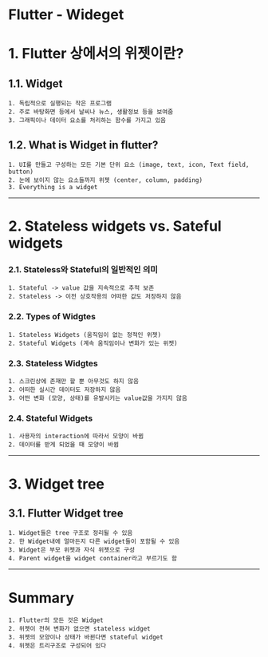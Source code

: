 Flutter - Wideget
========

# 1. Flutter 상에서의 위젯이란?
## 1.1. Widget
	1. 독립적으로 실행되는 작은 프로그램
	2. 주로 바탕화면 등에서 날씨나 뉴스, 생활정보 등을 보여줌
	3. 그래픽이나 데이터 요소를 처리하는 함수를 가지고 있음
  
## 1.2. What is Widget in flutter?
	1. UI를 만들고 구성하는 모든 기본 단위 요소 (image, text, icon, Text field, button)
	2. 눈에 보이지 않는 요소들까지 위젯 (center, column, padding)
	3. Everything is a widget 

***  
# 2. Stateless widgets vs. Sateful widgets
### 2.1. Stateless와 Stateful의 일반적인 의미
	1. Stateful -> value 값을 지속적으로 추적 보존
	2. Stateless -> 이전 상호작용의 어떠한 값도 저장하지 않음
	
### 2.2. Types of Widgtes
	1. Stateless Widgets (움직임이 없는 정적인 위젯)
	2. Stateful Widgets (계속 움직임이나 변화가 있는 위젯)
	
### 2.3. Stateless Widgtes
	1. 스크린상에 존재만 할 뿐 아무것도 하지 않음
	2. 어떠한 실시간 데이터도 저장하지 않음
	3. 어떤 변화 (모양, 상태)를 유발시키는 value값을 가지지 않음
	
### 2.4. Stateful Widgets
	1. 사용자의 interaction에 따라서 모양이 바뀜
	2. 데이터를 받게 되었을 때 모양이 바뀜
	
***
# 3. Widget tree
## 3.1. Flutter Widget tree
	1. Widget들은 tree 구조로 정리될 수 있음
	2. 한 Widget내에 얼마든지 다른 widget들이 포함될 수 있음
	3. Widget은 부모 위젯과 자식 위젯으로 구성
	4. Parent widget을 widget container라고 부르기도 함

***
# Summary
	1. Flutter의 모든 것은 Widget
	2. 위젯이 전혀 변화가 없으면 stateless widget
	3. 위젯의 모양이나 상태가 바뀐다면 stateful widget
	4. 위젯은 트리구조로 구성되어 있다